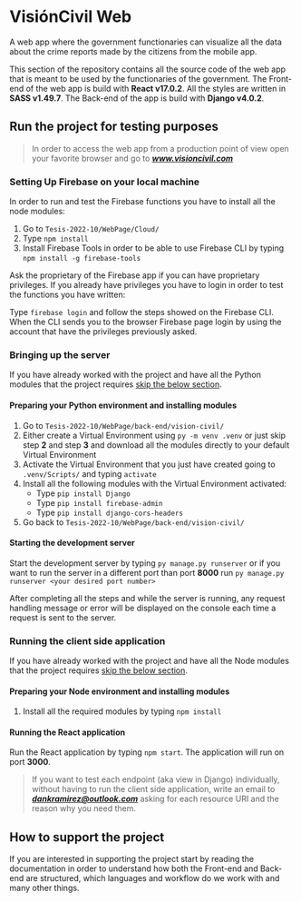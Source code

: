 # VisiónCivil Web

A web app where the government functionaries can visualize all the data about the crime reports made by the citizens from the mobile app.

This section of the repository contains all the source code of the web app that is meant to be used by the functionaries of the government. The Front-end of the web app is build with **React v17.0.2**. All the styles are written in **SASS v1.49.7**. The Back-end of the app is build with **Django v4.0.2**.

## **Run the project for testing purposes**
> In order to access the web app from a production point of view open your favorite browser and go to ***www.visioncivil.com***

### **Setting Up Firebase on your local machine**

In order to run and test the Firebase functions you have to install all the node modules:

1. Go to `Tesis-2022-10/WebPage/Cloud/`
2. Type `npm install`
3. Install Firebase Tools in order to be able to use Firebase CLI by typing `npm install -g firebase-tools`

Ask the proprietary of the Firebase app if you can have proprietary privileges. If you already have privileges you have to login in order to test the functions you have written:

Type `firebase login` and follow the steps showed on the Firebase CLI. When the CLI sends you to the browser Firebase page login by using the account that have the privileges previously asked. 

### **Bringing up the server**

If you have already worked with the project and have all the Python modules that the project requires [skip the below section](#starting-the-development-server).

#### **Preparing your Python environment and installing modules**

1. Go to `Tesis-2022-10/WebPage/back-end/vision-civil/`
2. Either create a Virtual Environment using `py -m venv .venv` or just skip step **2** and step **3** and download all the modules directly to your default Virtual Environment
3. Activate the Virtual Environment that you just have created going to `.venv/Scripts/` and typing `activate`
4. Install all the following modules with the Virtual Environment activated:
    * Type `pip install Django`
    * Type `pip install firebase-admin`
    * Type `pip install django-cors-headers`
5. Go back to `Tesis-2022-10/WebPage/back-end/vision-civil/`

#### **Starting the development server**

Start the development server by typing `py manage.py runserver` or if you want to run the server in a different port than port **8000** run `py manage.py runserver <your desired port number>`

After completing all the steps and while the server is running, any request handling message or error will be displayed on the console each time a request is sent to the server.

### **Running the client side application**

If you have already worked with the project and have all the Node modules that the project requires [skip the below section](#running-the-react-application).

#### **Preparing your Node environment and installing modules**

1. Install all the required modules by typing `npm install`

#### **Running the React application**

Run the React application by typing `npm start`. The application will run on port **3000**.

> If you want to test each endpoint (aka view in Django) individually, without having to run the client side application, write an email to ***dankramirez@outlook.com*** asking for each resource URI and the reason why you need them.

## **How to support the project**

If you are interested in supporting the project start by reading the documentation in order to understand how both the Front-end and Back-end are structured, which languages and workflow do we work with and many other things.